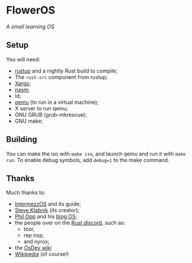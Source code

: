 # FlowerOS

*A small learning OS*

## Setup

You will need:
 - [rustup](https://rustup.rs) and a nightly Rust build to compile;
 - The `rust-src` component from rustup;
 - [Xargo](https://github.com/japaric/xargo);
 - [nasm](http://www.nasm.us/);
 - ld;
 - [qemu](https://www.qemu.org/) (to run in a virtual machine);
 - X server to run qemu;
 - GNU GRUB (grub-mkrescue);
 - GNU make;

## Building

You can make the iso with `make iso`, and launch qemu and run it with `make run`. To enable debug symbols,
add `debug=1` to the make command.

## Thanks

Much thanks to:
 - [IntermezzOS](https://intermezzos.github.io) and its guide;
 - [Steve Klabnik](https://http://www.steveklabnik.com/) (its creator);
 - [Phil Opp](https://phil-opp.com) and his [blog OS](https://os.phil-opp.com);
 - the people over on the [Rust discord](https://discord.me/rust-lang), such as:
   - toor,
   - rep nop,
   - and nyrox;
 - the [OsDev wiki](http://wiki.osdev.org)
 - [Wikipedia](https://wikipedia.org) (of course!)
